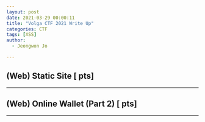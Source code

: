 ```yaml
---
layout: post
date: 2021-03-29 00:00:11
title: "Volga CTF 2021 Write Up"
categories: CTF
tags: [XSS]
author:
  - Jeongwon Jo

---
```

## (Web) Static Site [ pts]

---
## (Web) Online Wallet (Part 2) [ pts]

---

